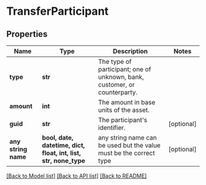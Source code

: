 # TransferParticipant


## Properties
Name | Type | Description | Notes
------------ | ------------- | ------------- | -------------
**type** | **str** | The type of participant; one of unknown, bank, customer, or counterparty. | 
**amount** | **int** | The amount in base units of the asset. | 
**guid** | **str** | The participant&#39;s identifier. | [optional] 
**any string name** | **bool, date, datetime, dict, float, int, list, str, none_type** | any string name can be used but the value must be the correct type | [optional]

[[Back to Model list]](../README.md#documentation-for-models) [[Back to API list]](../README.md#documentation-for-api-endpoints) [[Back to README]](../README.md)


